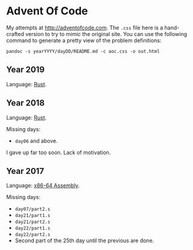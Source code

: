 # Advent Of Code

My attempts at http://adventofcode.com. The `.css` file here is a
hand-crafted version to try to mimic the original site. You can use the
following command to generate a pretty view of the problem definitions:

```
pandoc -s yearYYYY/dayDD/README.md -c aoc.css -o out.html
```

## Year 2019

Language: [Rust](https://www.rust-lang.org/en-US/).

## Year 2018

Language: [Rust](https://www.rust-lang.org/en-US/).

Missing days:
* `day06` and above.

I gave up far too soon. Lack of motivation.

## Year 2017

Language: [x86-64 Assembly](https://en.wikibooks.org/wiki/X86_Assembly).

Missing days:
* `day07/part2.s`
* `day21/part1.s`
* `day21/part2.s`
* `day22/part1.s`
* `day22/part2.s`
* Second part of the 25th day until the previous are done.
